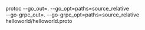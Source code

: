 protoc --go_out=. --go_opt=paths=source_relative \
 --go-grpc_out=. --go-grpc_opt=paths=source_relative \
 helloworld/helloworld.proto
